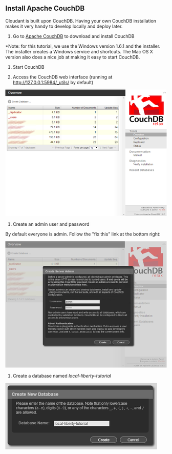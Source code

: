 ## Install Apache CouchDB

Cloudant is built upon CouchDB. Having your own CouchDB installation makes it very handy to develop locally and deploy  later.

1. Go to [Apache CouchDB](http://couchdb.apache.org/#download) to download and install CouchDB

  *Note: for this tutorial, we use the Windows version 1.6.1 and the installer. The installer creates a Windows service and shortcuts. The Mac OS X version also does a nice job at making it easy to start CouchDB.

1. Start CouchDB

1. Access the CouchDB web interface (running at http://127.0.0.1:5984/_utils/ by default)

  ![](images/couchdb-web-interface.png)
  
1. Create an admin user and password

  By default everyone is admin. Follow the "fix this" link at the bottom right:

  ![](images/couchdb-create-admin.png)

1. Create a database named *local-liberty-tutorial*

  ![](images/couchdb-create-database.png)
